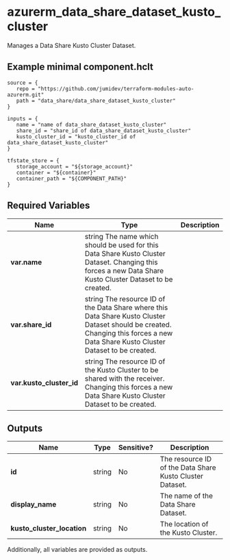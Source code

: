 # azurerm_data_share_dataset_kusto_cluster

Manages a Data Share Kusto Cluster Dataset.

## Example minimal component.hclt

```hcl
source = {
   repo = "https://github.com/jumidev/terraform-modules-auto-azurerm.git" 
   path = "data_share/data_share_dataset_kusto_cluster" 
}

inputs = {
   name = "name of data_share_dataset_kusto_cluster" 
   share_id = "share_id of data_share_dataset_kusto_cluster" 
   kusto_cluster_id = "kusto_cluster_id of data_share_dataset_kusto_cluster" 
}

tfstate_store = {
   storage_account = "${storage_account}" 
   container = "${container}" 
   container_path = "${COMPONENT_PATH}" 
}

```

## Required Variables

| Name | Type |  Description |
| ---- | --------- |  ----------- |
| **var.name** | string  The name which should be used for this Data Share Kusto Cluster Dataset. Changing this forces a new Data Share Kusto Cluster Dataset to be created. | 
| **var.share_id** | string  The resource ID of the Data Share where this Data Share Kusto Cluster Dataset should be created. Changing this forces a new Data Share Kusto Cluster Dataset to be created. | 
| **var.kusto_cluster_id** | string  The resource ID of the Kusto Cluster to be shared with the receiver. Changing this forces a new Data Share Kusto Cluster Dataset to be created. | 



## Outputs

| Name | Type | Sensitive? | Description |
| ---- | ---- | --------- | --------- |
| **id** | string | No  | The resource ID of the Data Share Kusto Cluster Dataset. | 
| **display_name** | string | No  | The name of the Data Share Dataset. | 
| **kusto_cluster_location** | string | No  | The location of the Kusto Cluster. | 

Additionally, all variables are provided as outputs.
